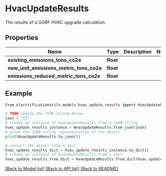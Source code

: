# HvacUpdateResults

The results of a GGRF HVAC upgrade calculation.

## Properties

Name | Type | Description | Notes
------------ | ------------- | ------------- | -------------
**existing_emissions_tons_co2e** | **float** |  | 
**new_unit_emissions_metric_tons_co2e** | **float** |  | 
**emissions_reduced_metric_tons_co2e** | **float** |  | 

## Example

```python
from electrificationutils.models.hvac_update_results import HvacUpdateResults

# TODO update the JSON string below
json = "{}"
# create an instance of HvacUpdateResults from a JSON string
hvac_update_results_instance = HvacUpdateResults.from_json(json)
# print the JSON string representation of the object
print(HvacUpdateResults.to_json())

# convert the object into a dict
hvac_update_results_dict = hvac_update_results_instance.to_dict()
# create an instance of HvacUpdateResults from a dict
hvac_update_results_from_dict = HvacUpdateResults.from_dict(hvac_update_results_dict)
```
[[Back to Model list]](../README.md#documentation-for-models) [[Back to API list]](../README.md#documentation-for-api-endpoints) [[Back to README]](../README.md)


